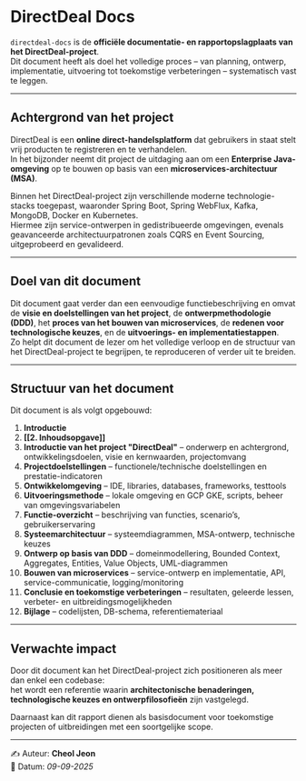 # DirectDeal Docs

`directdeal-docs` is de **officiële documentatie- en rapportopslagplaats van het DirectDeal-project**.  
Dit document heeft als doel het volledige proces – van planning, ontwerp, implementatie, uitvoering tot toekomstige verbeteringen – systematisch vast te leggen.  

---

## Achtergrond van het project

DirectDeal is een **online direct-handelsplatform** dat gebruikers in staat stelt vrij producten te registreren en te verhandelen.  
In het bijzonder neemt dit project de uitdaging aan om een **Enterprise Java-omgeving** op te bouwen op basis van een **microservices-architectuur (MSA)**.  

Binnen het DirectDeal-project zijn verschillende moderne technologie-stacks toegepast, waaronder Spring Boot, Spring WebFlux, Kafka, MongoDB, Docker en Kubernetes.  
Hiermee zijn service-ontwerpen in gedistribueerde omgevingen, evenals geavanceerde architectuurpatronen zoals CQRS en Event Sourcing, uitgeprobeerd en gevalideerd. 

---

## Doel van dit document

Dit document gaat verder dan een eenvoudige functiebeschrijving en omvat de **visie en doelstellingen van het project**, de **ontwerpmethodologie (DDD)**, het **proces van het bouwen van microservices**, de **redenen voor technologische keuzes**, en de **uitvoerings- en implementatiestappen**.  
Zo helpt dit document de lezer om het volledige verloop en de structuur van het DirectDeal-project te begrijpen, te reproduceren of verder uit te breiden.  

---

## Structuur van het document

Dit document is als volgt opgebouwd:

1. **Introductie**
2. **[[2. Inhoudsopgave]]**
3. **Introductie van het project "DirectDeal"** – onderwerp en achtergrond, ontwikkelingsdoelen, visie en kernwaarden, projectomvang  
4. **Projectdoelstellingen** – functionele/technische doelstellingen en prestatie-indicatoren  
5. **Ontwikkelomgeving** – IDE, libraries, databases, frameworks, testtools  
6. **Uitvoeringsmethode** – lokale omgeving en GCP GKE, scripts, beheer van omgevingsvariabelen  
7. **Functie-overzicht** – beschrijving van functies, scenario’s, gebruikerservaring  
8. **Systeemarchitectuur** – systeemdiagrammen, MSA-ontwerp, technische keuzes  
9. **Ontwerp op basis van DDD** – domeinmodellering, Bounded Context, Aggregates, Entities, Value Objects, UML-diagrammen  
10. **Bouwen van microservices** – service-ontwerp en implementatie, API, service-communicatie, logging/monitoring  
11. **Conclusie en toekomstige verbeteringen** – resultaten, geleerde lessen, verbeter- en uitbreidingsmogelijkheden  
12. **Bijlage** – codelijsten, DB-schema, referentiemateriaal  

---

## Verwachte impact

Door dit document kan het DirectDeal-project zich positioneren als meer dan enkel een codebase:  
het wordt een referentie waarin **architectonische benaderingen, technologische keuzes en ontwerpfilosofieën** zijn vastgelegd.  

Daarnaast kan dit rapport dienen als basisdocument voor toekomstige projecten of uitbreidingen met een soortgelijke scope.  

---

✍️ Auteur: **Cheol Jeon**  
📅 Datum: *09-09-2025*